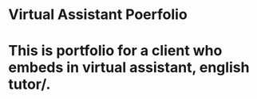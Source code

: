 # Virtual Assistant Poerfolio
# This is portfolio for a client who embeds in virtual assistant, english tutor/.

